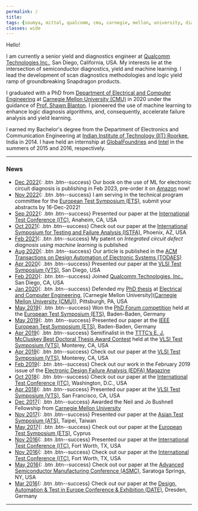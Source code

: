 ```yaml
---
permalink: /
title:
tags: {soumya, mittal, qualcomm, cmu, carnegie, mellon, university, diagnosis, silicon, debug, dft, atpg, yield, failure, pfa, machine learning, failure analysis, iit, graduate, phd, roorkee, intel, globalfoundries}
classes: wide
---
```


Hello!

I am currently a senior yield and diagnostics engineer at [Qualcomm Technologies Inc.](https://www.qualcomm.com/home), San Diego, California, USA. My interests lie at the intersection of semiconductor diagnostics, yield and machine learning.  I lead the development of scan diagnostics methodologies and logic yield ramp of groundbreaking Snapdragon products.

I graduated with a PhD from [Department of Electrical and Computer Engineering](https://www.ece.cmu.edu/) at [Carnegie Mellon University (CMU)](https://www.cmu.edu/) in 2020 under the guidance of [Prof. Shawn Blanton](https://www.actl.ece.cmu.edu/). I pioneered the use of machine learning to enhance logic diagnosis algorithms, and, consequently, accelerate failure analysis and yield learning.

I earned my Bachelor's degree from the Department of Electronics and Communication Engineering at [Indian Institute of Technology (IIT) Roorkee](https://www.iitr.ac.in/), India in 2014. I have held an internship at [GlobalFoundries](https://www.globalfoundries.com/) and [Intel](https://www.intel.com) in the summers of 2015 and 2016, respectively.

---

### News
+ [Dec 2022](/machine-learning-in-logic-circuit-diagnosis/){: .btn .btn--success} Our book on the use of ML for electronic circuit diagnosis is publishing in Feb 2023, pre-order it on [Amazon](https://www.amazon.com/Machine-Learning-Support-Diagnosis-System/dp/3031196384) now!
+ [Nov 2022](/professional-service/){: .btn .btn--success} I am serving in the technical program committee for the [European Test Symposium (ETS)](https://cas.polito.it/ETS23/#/program), submit your abstracts by 16-Dec-2022!
+ [Sep 2022](/industry-evaluation-of-reversible-scan-chain-diagnosis/){: .btn .btn--success} Presented our paper at the [International Test Conference (ITC)](http://www.itctestweek.org/), Anaheim, CA, USA
+ [Oct 2021](/improving-diagnosis-resolution-with-population-level-statistical-diagnosis/){: .btn .btn--success} Check out our paper at the [International Symposium for Testing and Failure Analysis (ISTFA)](https://www.asminternational.org/web/istfa), Phoenix, AZ, USA
+ [Feb 2021](/integrated-circuit-defect-diagnosis-using-machine-learning/){: .btn .btn--success} My patent on *Integrated circuit defect diagnosis using machine learning* is published
+ [Aug 2020](/towards-smarter-diagnosis-a-learning-based-diagnostic-outcome-previewer/){: .btn .btn--success} Our article is published in the [ACM Transactions on Design Automation of Electronic Systems (TODAES)](https://dl.acm.org/journal/todaes)
+ [Apr 2020](/a-deterministic-statistical-multiple-defect-diagnosis-methodology/){: .btn .btn--success} Presented our paper at the [VLSI Test Symposium (VTS)](https://tttc-vts.org/public_html/new/2020/home/index.html), San Diego, USA
+ [Feb 2020](/experience/){: .btn .btn--success} Joined [Qualcomm Technologies, Inc.](https://www.qualcomm.com/home), San Diego, CA, USA
+ [Jan 2020](/learning-enhanced-diagnosis-of-logic-circuit-failures/){: .btn .btn--success} Defended my [PhD thesis](https://www.ece.cmu.edu/academics/phd-ece/thesis-and-defense.html) at [Electrical and Computer Engineering](https://www.ece.cmu.edu/), [Carnegie Mellon University]([Carnegie Mellon University (CMU)](https://www.cmu.edu/)), Pittsburgh, PA, USA
+ [May 2019](/phd-forum-competition/){: .btn .btn--success} Won the [PhD Forum competition](https://www.testgroup.polito.it/ets19/phd-forum/) held at the [European Test Symposium (ETS)](https://www.testgroup.polito.it/ets19/), Baden-Baden, Germany
+ [May 2019](/learnx-a-hybrid-deterministic-statistical-defect-diagnosis-methodology/){: .btn .btn--success} Presented our paper at the [IEEE European Test Symposium (ETS)](https://www.testgroup.polito.it/ets19/), Baden-Baden, Germany
+ [Apr 2019](/doctoral-thesis-award/){: .btn .btn--success} Semifinalist in the [TTTC’s E. J. McCluskey Best Doctoral Thesis Award Contest](http://tttc-vts.org/public_html/new/2019/doctoral-thesis-award/) held at the [VLSI Test Symposium (VTS)](http://tttc-vts.org/public_html/new/2019/), Monterey, CA, USA
+ [Apr 2019](/diagnosis-outcome-preview-through-learning/){: .btn .btn--success} Check out our paper at the [VLSI Test Symposium (VTS)](http://tttc-vts.org/public_html/new/2019/), Monterey, CA, USA
+ [Feb 2019](/an-automated-methodology-for-logic-characterization-vehicle-design/){: .btn .btn--success} Check out our work in the February 2019 issue of the [Electronic Design Failure Analysis (EDFA) Magazine](https://www.asminternational.org/web/edfas/news/edfa/-/journal_content/56/10192/36324098/MAGAZINE)
+ [Oct 2018](/improving-diagnosis-efficiency-via-machine-learning/){: .btn .btn--success} Check out our paper at the [International Test Conference (ITC)](http://www.itctestweek.org/), Washington, D.C., USA
+ [Apr 2018](/noida-noise-resistant-intra-cell-diagnosis/){: .btn .btn--success} Presented our paper at the [VLSI Test Symposium (VTS)](http://www.tttc-vts.org/public_html/new/2018/), San Francisco, CA, USA
+ [Dec 2017](/neil-and-jo-bushnell-fellowship/){: .btn .btn--success} Awarded the Neil and Jo Bushnell Fellowship from [Carnegie Mellon University](https://www.cmu.edu)
+ [Nov 2017](/padloc-physically-aware-defect-localization-and-characterization/){: .btn .btn--success} Presented our paper at the [Asian Test Symposium (ATS)](http://ares.ee.ncu.edu.tw/ats17/index.php), Taipei, Taiwan
+ [May 2017](/multiple-defect-diagnosis-for-logic-characterization-vehicles/){: .btn .btn--success} Check out our paper at the [European Test Symposium (ETS)](https://ets17.org.cy/), Cyprus
+ [Nov 2016](/test-chip-design-for-optimal-cell-aware-diagnosability/){: .btn .btn--success} Presented our paper at the [International Test Conference (ITC)](https://web.archive.org/web/20161207123429/http://www.itctestweek.org/), Fort Worth, TX, USA
+ [Nov 2016](/logic-characterization-vehicle-design-reflection-via-layout-rewiring/){: .btn .btn--success} Check out our paper at the [International Test Conference (ITC)](https://web.archive.org/web/20161207123429/http://www.itctestweek.org/), Fort Worth, TX, USA
+ [May 2016](/logic-characterization-vehicle-design-for-yield-learning/){: .btn .btn--success} Check out our paper at the [Advanced Semiconductor Manufacturing Conference (ASMC)](https://www.semi.org/en/connect/events/advanced-semiconductor-manufacturing-conference-asmc#overview), Saratoga Springs, NY, USA
+ [Mar 2016](/achieving-100-cell-aware-coverage-by-design/){: .btn .btn--success} Check out our paper at the [Design, Automation & Test in Europe Conference & Exhibition (DATE)](https://past.date-conference.com/proceedings-archive/2016/html/toc.html#s27), Dresden, Germany

---
